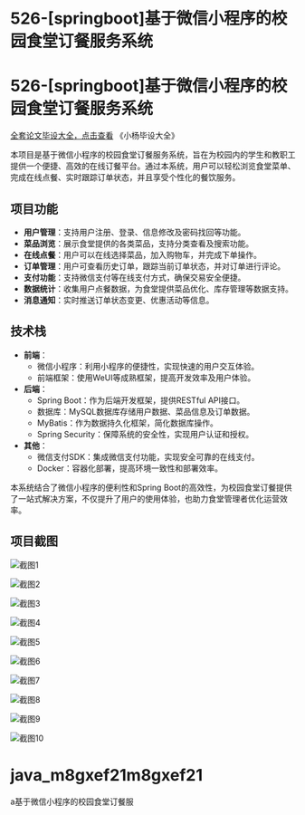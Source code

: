 # 526-[springboot]基于微信小程序的校园食堂订餐服务系统

# 526-[springboot]基于微信小程序的校园食堂订餐服务系统

[全套论文毕设大全，点击查看](https://www.yuque.com/yuqueyonghux32e1j/kxdc9g?#) 《小杨毕设大全》

本项目是基于微信小程序的校园食堂订餐服务系统，旨在为校园内的学生和教职工提供一个便捷、高效的在线订餐平台。通过本系统，用户可以轻松浏览食堂菜单、完成在线点餐、实时跟踪订单状态，并且享受个性化的餐饮服务。

## 项目功能

- **用户管理**：支持用户注册、登录、信息修改及密码找回等功能。
- **菜品浏览**：展示食堂提供的各类菜品，支持分类查看及搜索功能。
- **在线点餐**：用户可以在线选择菜品，加入购物车，并完成下单操作。
- **订单管理**：用户可查看历史订单，跟踪当前订单状态，并对订单进行评论。
- **支付功能**：支持微信支付等在线支付方式，确保交易安全便捷。
- **数据统计**：收集用户点餐数据，为食堂提供菜品优化、库存管理等数据支持。
- **消息通知**：实时推送订单状态变更、优惠活动等信息。

## 技术栈

- **前端**：
  - 微信小程序：利用小程序的便捷性，实现快速的用户交互体验。
  - 前端框架：使用WeUI等成熟框架，提高开发效率及用户体验。
- **后端**：
  - Spring Boot：作为后端开发框架，提供RESTful API接口。
  - 数据库：MySQL数据库存储用户数据、菜品信息及订单数据。
  - MyBatis：作为数据持久化框架，简化数据库操作。
  - Spring Security：保障系统的安全性，实现用户认证和授权。
- **其他**：
  - 微信支付SDK：集成微信支付功能，实现安全可靠的在线支付。
  - Docker：容器化部署，提高环境一致性和部署效率。

本系统结合了微信小程序的便利性和Spring Boot的高效性，为校园食堂订餐提供了一站式解决方案，不仅提升了用户的使用体验，也助力食堂管理者优化运营效率。

## 项目截图

![截图1](https://kevinyang.oss-cn-shenzhen.aliyuncs.com/ItprojectImage%2F526-%5Bspringboot%5D%E5%9F%BA%E4%BA%8E%E5%BE%AE%E4%BF%A1%E5%B0%8F%E7%A8%8B%E5%BA%8F%E7%9A%84%E6%A0%A1%E5%9B%AD%E9%A3%9F%E5%A0%82%E8%AE%A2%E9%A4%90%E6%9C%8D%E5%8A%A1%E7%B3%BB%E7%BB%9F%2Fimg_1.jpg)

![截图2](https://kevinyang.oss-cn-shenzhen.aliyuncs.com/ItprojectImage%2F526-%5Bspringboot%5D%E5%9F%BA%E4%BA%8E%E5%BE%AE%E4%BF%A1%E5%B0%8F%E7%A8%8B%E5%BA%8F%E7%9A%84%E6%A0%A1%E5%9B%AD%E9%A3%9F%E5%A0%82%E8%AE%A2%E9%A4%90%E6%9C%8D%E5%8A%A1%E7%B3%BB%E7%BB%9F%2Fimg_2.jpg)

![截图3](https://kevinyang.oss-cn-shenzhen.aliyuncs.com/ItprojectImage%2F526-%5Bspringboot%5D%E5%9F%BA%E4%BA%8E%E5%BE%AE%E4%BF%A1%E5%B0%8F%E7%A8%8B%E5%BA%8F%E7%9A%84%E6%A0%A1%E5%9B%AD%E9%A3%9F%E5%A0%82%E8%AE%A2%E9%A4%90%E6%9C%8D%E5%8A%A1%E7%B3%BB%E7%BB%9F%2Fimg_3.jpg)

![截图4](https://kevinyang.oss-cn-shenzhen.aliyuncs.com/ItprojectImage%2F526-%5Bspringboot%5D%E5%9F%BA%E4%BA%8E%E5%BE%AE%E4%BF%A1%E5%B0%8F%E7%A8%8B%E5%BA%8F%E7%9A%84%E6%A0%A1%E5%9B%AD%E9%A3%9F%E5%A0%82%E8%AE%A2%E9%A4%90%E6%9C%8D%E5%8A%A1%E7%B3%BB%E7%BB%9F%2Fimg_4.jpg)

![截图5](https://kevinyang.oss-cn-shenzhen.aliyuncs.com/ItprojectImage%2F526-%5Bspringboot%5D%E5%9F%BA%E4%BA%8E%E5%BE%AE%E4%BF%A1%E5%B0%8F%E7%A8%8B%E5%BA%8F%E7%9A%84%E6%A0%A1%E5%9B%AD%E9%A3%9F%E5%A0%82%E8%AE%A2%E9%A4%90%E6%9C%8D%E5%8A%A1%E7%B3%BB%E7%BB%9F%2Fimg_5.jpg)

![截图6](https://kevinyang.oss-cn-shenzhen.aliyuncs.com/ItprojectImage%2F526-%5Bspringboot%5D%E5%9F%BA%E4%BA%8E%E5%BE%AE%E4%BF%A1%E5%B0%8F%E7%A8%8B%E5%BA%8F%E7%9A%84%E6%A0%A1%E5%9B%AD%E9%A3%9F%E5%A0%82%E8%AE%A2%E9%A4%90%E6%9C%8D%E5%8A%A1%E7%B3%BB%E7%BB%9F%2Fimg_6.jpg)

![截图7](https://kevinyang.oss-cn-shenzhen.aliyuncs.com/ItprojectImage%2F526-%5Bspringboot%5D%E5%9F%BA%E4%BA%8E%E5%BE%AE%E4%BF%A1%E5%B0%8F%E7%A8%8B%E5%BA%8F%E7%9A%84%E6%A0%A1%E5%9B%AD%E9%A3%9F%E5%A0%82%E8%AE%A2%E9%A4%90%E6%9C%8D%E5%8A%A1%E7%B3%BB%E7%BB%9F%2Fimg_7.jpg)

![截图8](https://kevinyang.oss-cn-shenzhen.aliyuncs.com/ItprojectImage%2F526-%5Bspringboot%5D%E5%9F%BA%E4%BA%8E%E5%BE%AE%E4%BF%A1%E5%B0%8F%E7%A8%8B%E5%BA%8F%E7%9A%84%E6%A0%A1%E5%9B%AD%E9%A3%9F%E5%A0%82%E8%AE%A2%E9%A4%90%E6%9C%8D%E5%8A%A1%E7%B3%BB%E7%BB%9F%2Fimg_8.jpg)

![截图9](https://kevinyang.oss-cn-shenzhen.aliyuncs.com/ItprojectImage%2F526-%5Bspringboot%5D%E5%9F%BA%E4%BA%8E%E5%BE%AE%E4%BF%A1%E5%B0%8F%E7%A8%8B%E5%BA%8F%E7%9A%84%E6%A0%A1%E5%9B%AD%E9%A3%9F%E5%A0%82%E8%AE%A2%E9%A4%90%E6%9C%8D%E5%8A%A1%E7%B3%BB%E7%BB%9F%2Fimg_9.jpg)

![截图10](https://kevinyang.oss-cn-shenzhen.aliyuncs.com/ItprojectImage%2F526-%5Bspringboot%5D%E5%9F%BA%E4%BA%8E%E5%BE%AE%E4%BF%A1%E5%B0%8F%E7%A8%8B%E5%BA%8F%E7%9A%84%E6%A0%A1%E5%9B%AD%E9%A3%9F%E5%A0%82%E8%AE%A2%E9%A4%90%E6%9C%8D%E5%8A%A1%E7%B3%BB%E7%BB%9F%2Fimg_10.jpg)

# java_m8gxef21m8gxef21
a基于微信小程序的校园食堂订餐服
